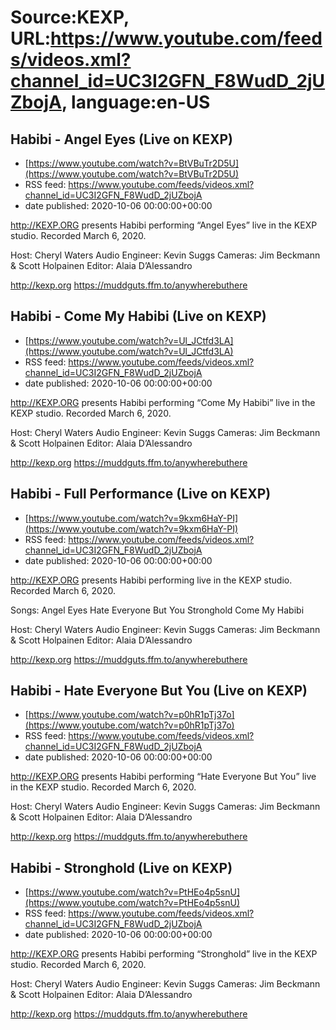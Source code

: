 # Source:KEXP, URL:https://www.youtube.com/feeds/videos.xml?channel_id=UC3I2GFN_F8WudD_2jUZbojA, language:en-US

## Habibi - Angel Eyes (Live on KEXP)
 - [https://www.youtube.com/watch?v=BtVBuTr2D5U](https://www.youtube.com/watch?v=BtVBuTr2D5U)
 - RSS feed: https://www.youtube.com/feeds/videos.xml?channel_id=UC3I2GFN_F8WudD_2jUZbojA
 - date published: 2020-10-06 00:00:00+00:00

http://KEXP.ORG presents Habibi performing “Angel Eyes” live in the KEXP studio. Recorded March 6, 2020.

Host: Cheryl Waters
Audio Engineer: Kevin Suggs
Cameras: Jim Beckmann & Scott Holpainen
Editor: Alaia D’Alessandro

http://kexp.org
https://muddguts.ffm.to/anywherebuthere

## Habibi - Come My Habibi (Live on KEXP)
 - [https://www.youtube.com/watch?v=Ul_JCtfd3LA](https://www.youtube.com/watch?v=Ul_JCtfd3LA)
 - RSS feed: https://www.youtube.com/feeds/videos.xml?channel_id=UC3I2GFN_F8WudD_2jUZbojA
 - date published: 2020-10-06 00:00:00+00:00

http://KEXP.ORG presents Habibi performing “Come My Habibi” live in the KEXP studio. Recorded March 6, 2020.

Host: Cheryl Waters
Audio Engineer: Kevin Suggs
Cameras: Jim Beckmann & Scott Holpainen
Editor: Alaia D’Alessandro

http://kexp.org
https://muddguts.ffm.to/anywherebuthere

## Habibi - Full Performance (Live on KEXP)
 - [https://www.youtube.com/watch?v=9kxm6HaY-PI](https://www.youtube.com/watch?v=9kxm6HaY-PI)
 - RSS feed: https://www.youtube.com/feeds/videos.xml?channel_id=UC3I2GFN_F8WudD_2jUZbojA
 - date published: 2020-10-06 00:00:00+00:00

http://KEXP.ORG presents Habibi performing live in the KEXP studio. Recorded March 6, 2020.

Songs:
Angel Eyes
Hate Everyone But You
Stronghold
Come My Habibi

Host: Cheryl Waters
Audio Engineer: Kevin Suggs
Cameras: Jim Beckmann & Scott Holpainen
Editor: Alaia D’Alessandro

http://kexp.org
https://muddguts.ffm.to/anywherebuthere

## Habibi - Hate Everyone But You (Live on KEXP)
 - [https://www.youtube.com/watch?v=p0hR1pTj37o](https://www.youtube.com/watch?v=p0hR1pTj37o)
 - RSS feed: https://www.youtube.com/feeds/videos.xml?channel_id=UC3I2GFN_F8WudD_2jUZbojA
 - date published: 2020-10-06 00:00:00+00:00

http://KEXP.ORG presents Habibi performing “Hate Everyone But You” live in the KEXP studio. Recorded March 6, 2020.

Host: Cheryl Waters
Audio Engineer: Kevin Suggs
Cameras: Jim Beckmann & Scott Holpainen
Editor: Alaia D’Alessandro

http://kexp.org
https://muddguts.ffm.to/anywherebuthere

## Habibi - Stronghold (Live on KEXP)
 - [https://www.youtube.com/watch?v=PtHEo4p5snU](https://www.youtube.com/watch?v=PtHEo4p5snU)
 - RSS feed: https://www.youtube.com/feeds/videos.xml?channel_id=UC3I2GFN_F8WudD_2jUZbojA
 - date published: 2020-10-06 00:00:00+00:00

http://KEXP.ORG presents Habibi performing “Stronghold” live in the KEXP studio. Recorded March 6, 2020.

Host: Cheryl Waters
Audio Engineer: Kevin Suggs
Cameras: Jim Beckmann & Scott Holpainen
Editor: Alaia D’Alessandro

http://kexp.org
https://muddguts.ffm.to/anywherebuthere

